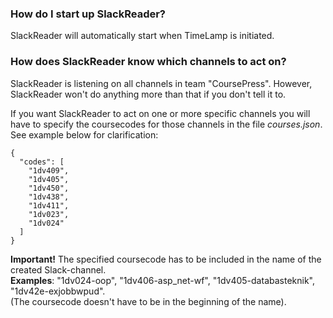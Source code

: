 ### How do I start up SlackReader? ###
SlackReader will automatically start when TimeLamp is initiated.
 
### How does SlackReader know which channels to act on? ###
SlackReader is listening on all channels in team "CoursePress". 
However, SlackReader won't do anything more than that if you don't tell it to.

If you want SlackReader to act on one or more specific channels you will have 
to specify the coursecodes for those channels in the file <i>courses.json</i>.
See example below for clarification:

```
{
  "codes": [
    "1dv409",
    "1dv405",
    "1dv450",
    "1dv438",
    "1dv411",
    "1dv023",
    "1dv024"
  ]
}
```

**Important!**
  The specified coursecode has to be included in the name of the created Slack-channel.<br />
  **Examples**: "1dv024-oop", "1dv406-asp_net-wf", "1dv405-databasteknik", "1dv42e-exjobbwpud".<br />
  (The coursecode doesn't have to be in the beginning of the name).
